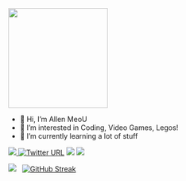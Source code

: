 
 <img height = '200px'  src = "https://user-images.githubusercontent.com/94051879/194399251-72469c60-61c4-4db6-bcff-7a01f1041428.gif">


- 👋 Hi, I’m Allen MeoU
- 👀 I’m interested in Coding, Video Games, Legos!
- 🌱 I’m currently learning a lot of stuff

<a href=https://www.linkedin.com/in/huytrandev/> <img src="https://img.shields.io/badge/-LinkedIn-0e76a8?style=plastic&logo=linkedIn">  [![Twitter URL](https://img.shields.io/twitter/url/https/twitter.com/realallenmeou.svg?style=social&label=Follow%20%40realallenmeou)](https://twitter.com/realallenmeou)  </a>   <img src="https://img.shields.io/static/v1?label=%F0%9F%8C%9F&message=Love%20coding&style=style=flat&color=red">  <img src="https://komarev.com/ghpvc/?username=allen-meou&color=blue"> 



<img src="https://github-readme-stats.vercel.app/api/top-langs/?username=allenmeou&theme=tokyonight&layout=compact&langs_count=6">  &nbsp; [![GitHub Streak](http://github-readme-streak-stats.herokuapp.com?user=allenmeou&theme=tokyonight&date_format=M%20j%5B%2C%20Y%5D)](https://git.io/streak-stats)

